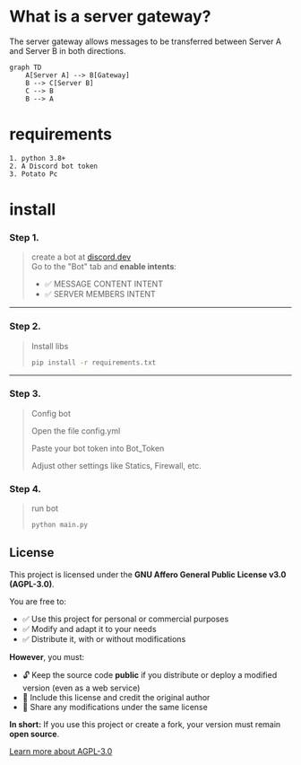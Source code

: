# What is a server gateway?
The server gateway allows messages to be transferred between Server A and Server B in both directions.

```mermaid
graph TD
    A[Server A] --> B[Gateway]
    B --> C[Server B]
    C --> B
    B --> A
```

# requirements
```
1. python 3.8+
2. A Discord bot token
3. Potato Pc
```

# install

### Step 1.  
> create a bot at [discord.dev](https://discord.com/developers/applications)  
> Go to the "Bot" tab and **enable intents**:
> - ✅ MESSAGE CONTENT INTENT  
> - ✅ SERVER MEMBERS INTENT
---

### Step 2. 
> Install libs  
> 
> ```bash
> pip install -r requirements.txt
> ```
---

### Step 3.
> Config bot
> 
> Open the file config.yml
> 
> Paste your bot token into Bot_Token
> 
> Adjust other settings like Statics, Firewall, etc.
> 
### Step 4.
> run bot
> 
> ```bash
> python main.py
> ```


## License

This project is licensed under the **GNU Affero General Public License v3.0 (AGPL-3.0)**.

You are free to:

- ✅ Use this project for personal or commercial purposes
- ✅ Modify and adapt it to your needs
- ✅ Distribute it, with or without modifications

**However**, you must:

- 🔓 Keep the source code **public** if you distribute or deploy a modified version (even as a web service)
- 📄 Include this license and credit the original author
- 🔁 Share any modifications under the same license

**In short:** If you use this project or create a fork, your version must remain **open source**.

[Learn more about AGPL-3.0](https://www.gnu.org/licenses/agpl-3.0.en.html)
